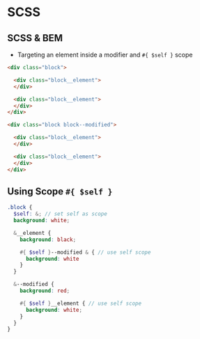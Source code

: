 # SCSS

## SCSS & BEM
* Targeting an element inside a modifier and `#{ $self }` scope

```html
<div class="block">

  <div class="block__element">
  </div>

  <div class="block__element">
  </div>
</div>

<div class="block block--modified">

  <div class="block__element">
  </div>

  <div class="block__element">
  </div>
</div>
```

## Using Scope `#{ $self }`

```scss
.block {
  $self: &; // set self as scope
  background: white;

  &__element {
    background: black;

    #{ $self }--modified & { // use self scope
      background: white
    }
  }

  &--modified {
    background: red;

    #{ $self }__element { // use self scope
      background: white;
    }
  }
}
```